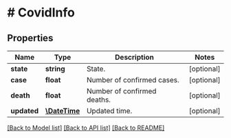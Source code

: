 # # CovidInfo

## Properties

Name | Type | Description | Notes
------------ | ------------- | ------------- | -------------
**state** | **string** | State. | [optional]
**case** | **float** | Number of confirmed cases. | [optional]
**death** | **float** | Number of confirmed deaths. | [optional]
**updated** | [**\DateTime**](\DateTime.md) | Updated time. | [optional]

[[Back to Model list]](../../README.md#models) [[Back to API list]](../../README.md#endpoints) [[Back to README]](../../README.md)

